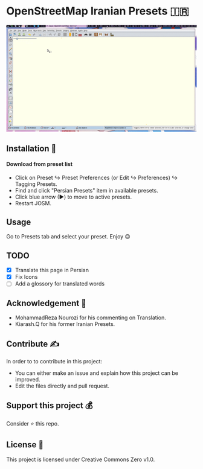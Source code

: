 # OpenStreetMap Iranian Presets 🇮🇷
![preview](doc/preview.gif)

## Installation :construction:
#### Download from preset list

- Click on Preset ↪ Preset Preferences (or Edit ↪ Preferences) ↪ Tagging Presets.
- Find and click "Persian Presets" item in available presets.
- Click blue arrow (▶) to move to active presets.
- Restart JOSM.

## Usage
Go to Presets tab and select your preset. Enjoy 😉

## TODO
- [x] Translate this page in Persian
- [x] Fix Icons
- [ ] Add a glossory for translated words

## Acknowledgement 🤝
- MohammadReza Nourozi for his commenting on Translation.
- Kiarash.Q for his former Iranian Presets.

## Contribute ✍
In order to to contribute in this project:
- You can either make an issue and explain how this project can be improved.
- Edit the files directly and pull request.

## Support this project 💰
Consider :star: this repo.


## License :page_facing_up:
This project is licensed under Creative Commons Zero v1.0.

